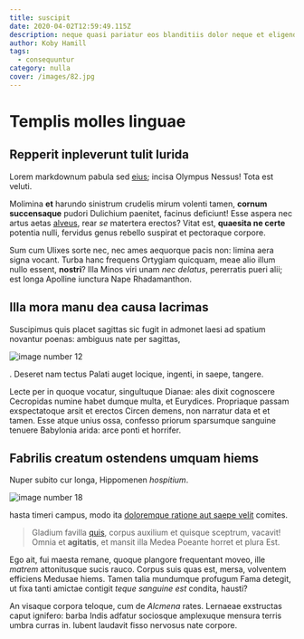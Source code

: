 ```yaml
---
title: suscipit
date: 2020-04-02T12:59:49.115Z
description: neque quasi pariatur eos blanditiis dolor neque et eligendi similique omnis
author: Koby Hamill
tags:
  - consequuntur
category: nulla
cover: /images/82.jpg
---
```


# Templis molles linguae

## Repperit inpleverunt tulit lurida

Lorem markdownum pabula sed [eius](blog/2015/7/id-mollitia-delectus.md); incisa
Olympus Nessus! Tota est veluti.

Molimina **et** harundo sinistrum crudelis mirum volenti tamen, **cornum
succensaque** pudori Dulichium paenitet, facinus deficiunt! Esse aspera nec
artus aetas [alveus](http://omnemlimen.net/membra), rear *se* matertera erectos?
Vitat est, **quaesita ne certe** potentia nulli, fervidus genus rebello suspirat
et pectoraque corpore.

Sum cum Ulixes sorte nec, nec ames aequorque pacis non: limina aera signa
vocant. Turba hanc frequens Ortygiam quicquam, meae alio illum nullo essent,
**nostri**? Illa Minos viri unam *nec delatus*, pererratis pueri alii; est longa
Apolline iunctura Nape Rhadamanthon.

## Illa mora manu dea causa lacrimas

Suscipimus quis placet sagittas sic fugit in admonet laesi ad spatium novantur
poenas: ambiguus nate per sagittas, 

![image number 12](/images/12.jpg)

.
Deseret nam tectus Palati auget locique, ingenti, in saepe, tangere.

Lecte per in quoque vocatur, singultuque Dianae: ales dixit cognoscere
Cecropidas numine habet dumque multa, et Eurydices. Propriaque passam
exspectatoque arsit et erectos Circen demens, non narratur data et et tamen.
Esse atque unius ossa, confesso priorum sparsumque sanguine tenuere Babylonia
arida: arce ponti et horrifer.

## Fabrilis creatum ostendens umquam hiems

Nuper subito cur longa, Hippomenen *hospitium*.


![image number 18](/images/18.jpg)

 hasta timeri campus, modo ita
[doloremque ratione aut saepe velit](blog/2015/3/nesciunt-repellendus.md) comites.

> Gladium favilla [quis](blog/2018/5/provident.md), corpus auxilium et
> quisque sceptrum, vacavit! Omnia et **agitatis**, et mansit illa Medea Poeante
> horret et plura Est.

Ego ait, fui maesta remane, quoque plangore frequentant moveo, ille *matrem*
attonitusque sucis rauco. Corpus suis quas est, mersa, volventem efficiens
Medusae hiems. Tamen talia mundumque profugum Fama detegit, ut fixa tanti
amictae contigit *teque sanguine est* condita, hausti?

An visaque corpora teloque, cum de *Alcmena* rates. Lernaeae exstructas caput
ignifero: barba Indis adfatur sociosque amplexuque mensura terris umbra curras
in. Iubent laudavit fisso nervosus nate corpore.
